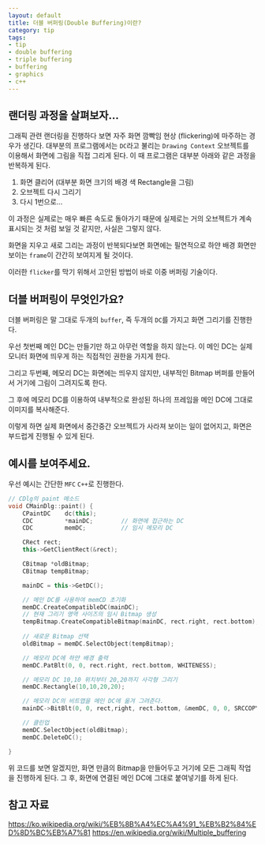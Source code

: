 ```yaml
---
layout: default
title: 더블 버퍼링(Double Buffering)이란?
category: tip
tags:
- tip
- double buffering
- triple buffering
- buffering
- graphics
- c++
---
```


## 랜더링 과정을 살펴보자...
그래픽 관련 랜더링을 진행하다 보면 자주 화면 깜빡임 현상 (flickering)에 마주하는 경우가 생긴다. 대부분의 프로그램에서는 `DC`라고 불리는 `Drawing Context` 오브젝트를 이용해서 화면에 그림을 직접 그리게 된다. 이 때 프로그램은 대부분 아래와 같은 과정을 반복하게 된다.

1. 화면 클리어 (대부분 화면 크기의 배경 색 Rectangle을 그림)
2. 오브젝트 다시 그리기
3. 다시 1번으로...

이 과정은 실제로는 매우 빠른 속도로 돌아가기 때문에 실제로는 거의 오브젝트가 계속 표시되는 것 처럼 보일 것 같지만, 사실은 그렇지 않다.

화면을 지우고 새로 그리는 과정이 반복되다보면 화면에는 필연적으로 하얀 배경 화면만 보이는 `frame`이 간간히 보여지게 될 것이다.

이러한 `flicker`를 막기 위해서 고안된 방법이 바로 이중 버퍼링 기술이다.

## 더블 버퍼링이 무엇인가요?
더블 버퍼링은 말 그대로 두개의 `buffer`, 즉 두개의 `DC`를 가지고 화면 그리기를 진행한다.

우선 첫번째 메인 DC는 만들기만 하고 아무런 역할을 하지 않는다. 이 메인 DC는 실제 모니터 화면에 띄우게 하는 직접적인 권한을 가지게 한다.

그리고 두번째, 메모리 DC는 화면에는 띄우지 않지만, 내부적인 Bitmap 버퍼를 만들어서 거기에 그림이 그려지도록 한다.

그 후에 메모리 DC를 이용하여 내부적으로 완성된 하나의 프레임을 메인 DC에 그대로 이미지를 복사해준다.

이렇게 하면 실제 화면에서 중간중간 오브젝트가 사라져 보이는 일이 없어지고, 화면은 부드럽게 진행될 수 있게 된다.

## 예시를 보여주세요.
우선 예시는 간단한 `MFC` `C++`로 진행한다.
```C++
// CDlg의 paint 메소드
void CMainDlg::paint() {
    CPaintDC    dc(this);  
    CDC         *mainDC;        // 화면에 접근하는 DC
    CDC         memDC;          // 임시 메모리 DC

    CRect rect;
    this->GetClientRect(&rect);

    CBitmap *oldBitmap;
    CBitmap tempBitmap;

    mainDC = this->GetDC();

    // 메인 DC를 사용하여 memCD 초기화
    memDC.CreateCompatibleDC(mainDC);
    // 현재 그리기 영역 사이즈의 임시 Bitmap 생성
    tempBitmap.CreateCompatibleBitmap(mainDC, rect.right, rect.bottom);
        
    // 새로운 Bitmap 선택
    oldBitmap = memDC.SelectObject(tempBitmap);

    // 메모리 DC에 하얀 배경 출력
    memDC.PatBlt(0, 0, rect.right, rect.bottom, WHITENESS);

    // 메모리 DC 10,10 위치부터 20,20까지 사각형 그리기
    memDC.Rectangle(10,10,20,20);

    // 메모리 DC의 비트맵을 메인 DC에 옮겨 그려준다.
    mainDC->BitBlt(0, 0, rect,right, rect.bottom, &memDC, 0, 0, SRCCOPY);

    // 클린업
    memDC.SelectObject(oldBitmap);
    memDC.DeleteDC();

}
```
위 코드를 보면 알겠지만, 화면 만큼의 Bitmap을 만들어두고 거기에 모든 그래픽 작업을 진행하게 된다. 그 후, 화면에 연결된 메인 DC에 그대로 붙여넣기를 하게 된다.

## 참고 자료
<https://ko.wikipedia.org/wiki/%EB%8B%A4%EC%A4%91_%EB%B2%84%ED%8D%BC%EB%A7%81>
<https://en.wikipedia.org/wiki/Multiple_buffering>



